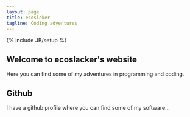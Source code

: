 ```yaml
---
layout: page
title: ecoslaker
tagline: Coding adventures
---
```

{% include JB/setup %}

## Welcome to ecoslacker's website

Here you can find some of my adventures in programming and coding.
    
## Github

I have a github profile where you can find some of my software...


